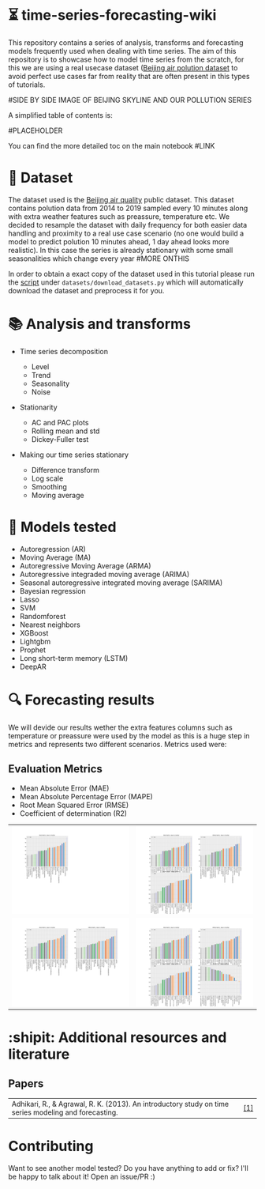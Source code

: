 # :hourglass_flowing_sand: time-series-forecasting-wiki
This repository contains a series of analysis, transforms and forecasting models frequently used when dealing with time series. The aim of this repository is to showcase how to model time series from the scratch, for this we are using a real usecase dataset ([Beijing air polution dataset](https://archive.ics.uci.edu/ml/datasets/Beijing+PM2.5+Data) to avoid perfect use cases far from reality that are often present in this types of tutorials.

#SIDE BY SIDE IMAGE OF BEIJING SKYLINE AND OUR POLLUTION SERIES

A simplified table of contents is:

#PLACEHOLDER

You can find the more detailed toc on the main notebook #LINK

# :open_file_folder: Dataset

The dataset used is the [Beijing air quality](https://archive.ics.uci.edu/ml/datasets/Beijing+PM2.5+Data) public dataset. This dataset contains polution data from 2014 to 2019 sampled every 10 minutes along with extra weather features such as preassure, temperature etc. We decided to resample the dataset with daily frequency for both easier data handling and proximity to a real use case scenario (no one would build a model to predict polution 10 minutes ahead, 1 day ahead looks more realistic). In this case the series is already stationary with some small seasonalities which change every year #MORE ONTHIS

In order to obtain a exact copy of the dataset used in this tutorial please run the [script](https://github.com/jiwidi/time-series-forecasting-wiki/blob/master/datasets/download_datasets.py) under `datasets/download_datasets.py` which will automatically download the dataset and preprocess it for you.

#  📚 Analysis and transforms

* Time series decomposition
  * Level
  * Trend
  * Seasonality 
  * Noise
  
* Stationarity
  * AC and PAC plots
  * Rolling mean and std
  * Dickey-Fuller test
  
* Making our time series stationary
  * Difference transform
  * Log scale
  * Smoothing
  * Moving average

# :triangular_ruler: Models tested

* Autoregression (AR)
* Moving Average (MA)
* Autoregressive Moving Average (ARMA)
* Autoregressive integraded moving average (ARIMA)
* Seasonal autoregressive integrated moving average (SARIMA)
* Bayesian regression
* Lasso
* SVM
* Randomforest
* Nearest neighbors
* XGBoost
* Lightgbm
* Prophet
* Long short-term memory (LSTM) 
* DeepAR


# :mag: Forecasting results
We will devide our results wether the extra features columns such as temperature or preassure were used by the model as this is a huge step in metrics and represents two different scenarios. Metrics used were:

## Evaluation Metrics
* Mean Absolute Error (MAE) 
* Mean Absolute Percentage Error (MAPE)
* Root Mean Squared Error (RMSE)
* Coefficient of determination (R2)

|              |   |
:-------------------------:|:-------------------------:
![](results/mae.png)  |  ![](results/mape.png)
![](results/rmse.png)  |  ![](results/r2.png)

# :shipit: Additional resources and literature
## Papers

|| |
| - | - |
| Adhikari, R., & Agrawal, R. K. (2013). An introductory study on time series modeling and forecasting.|[[1]](https://arxiv.org/ftp/arxiv/papers/1302/1302.6613.pdf)|

# Contributing
Want to see another model tested? Do you have anything to add or fix? I'll be happy to talk about it! Open an issue/PR :) 
